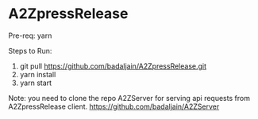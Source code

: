 # A2ZpressRelease

Pre-req:
yarn

Steps to Run:
1. git pull https://github.com/badaljain/A2ZpressRelease.git
2. yarn install
3. yarn start

Note: you need to clone the repo A2ZServer for serving api requests from A2ZpressRelease client.
https://github.com/badaljain/A2ZServer
